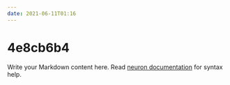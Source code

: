 ```yaml
---
date: 2021-06-11T01:16
---
```


# 4e8cb6b4

Write your Markdown content here. Read [neuron documentation](https://neuron.zettel.page/2011404.html) for syntax help.

